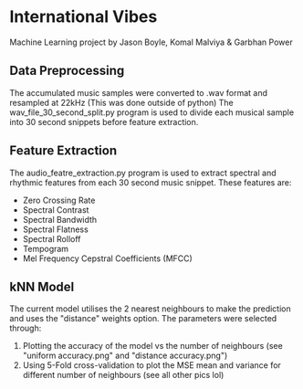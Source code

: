 # International Vibes
Machine Learning project by Jason Boyle, Komal Malviya & Garbhan Power

## Data Preprocessing
The accumulated music samples were converted to .wav format and resampled at 22kHz (This was done outside of python)
The wav_file_30_second_split.py program is used to divide each musical sample into 30 second snippets before feature extraction.

## Feature Extraction
The audio_featre_extraction.py program is used to extract spectral and rhythmic features from each 30 second music snippet.
These features are:
 * Zero Crossing Rate
 * Spectral Contrast
 * Spectral Bandwidth
 * Spectral Flatness
 * Spectral Rolloff
 * Tempogram
 * Mel Frequency Cepstral Coefficients (MFCC)

## kNN Model
The current model utilises the 2 nearest neighbours to make the prediction
and uses the "distance" weights option. The parameters were selected through:
1) Plotting the accuracy of the model vs the number of neighbours
 (see "uniform accuracy.png" and "distance accuracy.png")
2) Using 5-Fold cross-validation to plot the MSE mean and variance for 
different number of neighbours (see all other pics lol)
